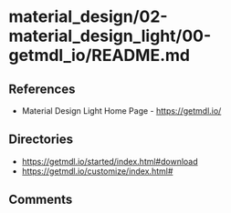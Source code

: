 
# material_design/02-material_design_light/00-getmdl_io/README.md

## References

- Material Design Light Home Page - https://getmdl.io/

## Directories

  - https://getmdl.io/started/index.html#download
  - https://getmdl.io/customize/index.html#


## Comments


